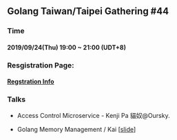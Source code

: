 ## Golang Taiwan/Taipei Gathering #44

### Time

#### 2019/09/24(Thu) 19:00 ~ 21:00  (UDT+8)

### Resgistration Page:

#### [Regstration Info](https://www.meetup.com/golang-taipei-meetup/events/264492552/)

### Talks

- Access Control Microservice - Kenji Pa 貓奴@Oursky. 

- Golang Memory Management / Kai [[slide](https://docs.google.com/presentation/d/1F69ET0quCvJPb-Pxw43xsf7C5uuTPL2Xx1KLetEAQT0/edit?fbclid=IwAR3xGGyIdOWPdwCuKQd0FaQqyTfwfl0bBoldGxBk8ih55REoVEhfdfIltoM#slide=id.p)]